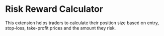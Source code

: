 # Risk Reward Calculator

This extension helps traders to calculate their position size based on entry, stop-loss, take-profit prices and the amount they risk.
